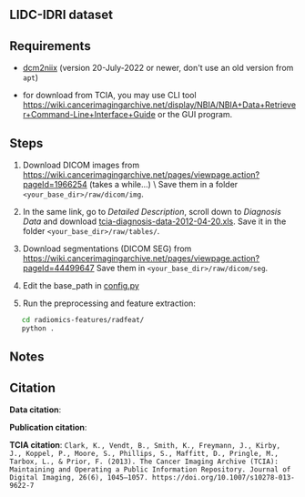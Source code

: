 ## LIDC-IDRI dataset

## Requirements

- [dcm2niix](https://github.com/rordenlab/dcm2niix) (version 20-July-2022 or newer, don't use an old version from `apt`)

- for download from TCIA, you may use CLI tool https://wiki.cancerimagingarchive.net/display/NBIA/NBIA+Data+Retriever+Command-Line+Interface+Guide or the GUI program.

## Steps

1. Download DICOM images from https://wiki.cancerimagingarchive.net/pages/viewpage.action?pageId=1966254 (takes a while...) \\
   Save them in a folder `<your_base_dir>/raw/dicom/img`.

2. In the same link, go to _Detailed Description_, scroll down to _Diagnosis Data_ and download [tcia-diagnosis-data-2012-04-20.xls](https://wiki.cancerimagingarchive.net/download/attachments/3539039/tcia-diagnosis-data-2012-04-20.xls?version=1&modificationDate=1334930231098&api=v2). Save it in the folder `<your_base_dir>/raw/tables/`.

3. Download segmentations (DICOM SEG) from https://wiki.cancerimagingarchive.net/pages/viewpage.action?pageId=44499647
   Save them in `<your_base_dir>/raw/dicom/seg`.

4. Edit the base_path in [config.py](config.py)

5. Run the preprocessing and feature extraction:

```bash
   cd radiomics-features/radfeat/
   python .
```

## Notes

## Citation

**Data citation**:

**Publication citation**:

**TCIA citation**:
`Clark, K., Vendt, B., Smith, K., Freymann, J., Kirby, J., Koppel, P., Moore, S., Phillips, S., Maffitt, D., Pringle, M., Tarbox, L., & Prior, F. (2013). The Cancer Imaging Archive (TCIA): Maintaining and Operating a Public Information Repository. Journal of Digital Imaging, 26(6), 1045–1057. https://doi.org/10.1007/s10278-013-9622-7`
